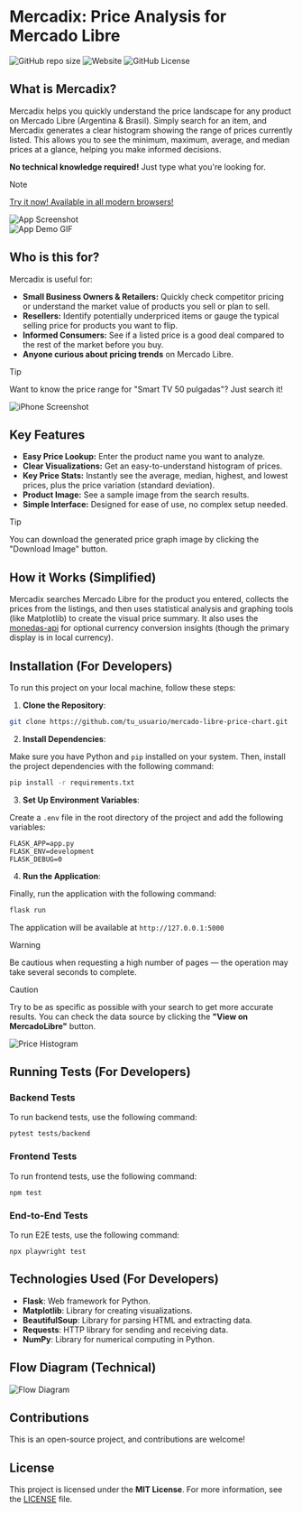 # Mercadix: Price Analysis for Mercado Libre

![GitHub repo size](https://img.shields.io/github/repo-size/pyoneerC/mercado-libre-price-chart)
![Website](https://img.shields.io/website?url=https%3A%2F%2Fmercado-libre-price-chart.vercel.app)
![GitHub License](https://img.shields.io/github/license/pyoneerc/mercado-libre-price-chart)

## What is Mercadix?

Mercadix helps you quickly understand the price landscape for any product on Mercado Libre (Argentina & Brasil). Simply search for an item, and Mercadix generates a clear histogram showing the range of prices currently listed. This allows you to see the minimum, maximum, average, and median prices at a glance, helping you make informed decisions.

**No technical knowledge required!** Just type what you're looking for.

> [!NOTE]  
> [Try it now! Available in all modern browsers!](https://mercado-libre-price-chart.vercel.app)

![App Screenshot](media/price_histogram.png)  
![App Demo GIF](media/demonstration.gif)

## Who is this for?

Mercadix is useful for:

*   **Small Business Owners & Retailers:** Quickly check competitor pricing or understand the market value of products you sell or plan to sell.
*   **Resellers:** Identify potentially underpriced items or gauge the typical selling price for products you want to flip.
*   **Informed Consumers:** See if a listed price is a good deal compared to the rest of the market before you buy.
*   **Anyone curious about pricing trends** on Mercado Libre.

> [!TIP]  
> Want to know the price range for "Smart TV 50 pulgadas"? Just search it!

![iPhone Screenshot](media/iphone.png)

## Key Features

*   **Easy Price Lookup:** Enter the product name you want to analyze.
*   **Clear Visualizations:** Get an easy-to-understand histogram of prices.
*   **Key Price Stats:** Instantly see the average, median, highest, and lowest prices, plus the price variation (standard deviation).
*   **Product Image:** See a sample image from the search results.
*   **Simple Interface:** Designed for ease of use, no complex setup needed.

> [!TIP]  
> You can download the generated price graph image by clicking the "Download Image" button.

## How it Works (Simplified)

Mercadix searches Mercado Libre for the product you entered, collects the prices from the listings, and then uses statistical analysis and graphing tools (like Matplotlib) to create the visual price summary. It also uses the [monedas-api](https://github.com/pyoneerC/monedas-api) for optional currency conversion insights (though the primary display is in local currency).

## Installation (For Developers)

To run this project on your local machine, follow these steps:

1. **Clone the Repository**:
```bash
git clone https://github.com/tu_usuario/mercado-libre-price-chart.git
```
   
2. **Install Dependencies**:

Make sure you have Python and `pip` installed on your system. Then, install the project dependencies with the following command:
   ```bash
   pip install -r requirements.txt
   ```

3. **Set Up Environment Variables**:

Create a `.env` file in the root directory of the project and add the following variables:
   ```env
   FLASK_APP=app.py
   FLASK_ENV=development
   FLASK_DEBUG=0
   ```

4. **Run the Application**:

Finally, run the application with the following command:
   ```bash
   flask run
   ```

The application will be available at `http://127.0.0.1:5000`

> [!WARNING]  
> Be cautious when requesting a high number of pages — the operation may take several seconds to complete.

> [!CAUTION]  
> Try to be as specific as possible with your search to get more accurate results. You can check the data source by clicking the **"View on MercadoLibre"** button.

![Price Histogram](media/chocolate_histogram.png)

## Running Tests (For Developers)

### Backend Tests
To run backend tests, use the following command:
```
pytest tests/backend
```

### Frontend Tests
To run frontend tests, use the following command:
```
npm test
```

### End-to-End Tests
To run E2E tests, use the following command:
```
npx playwright test
```

## Technologies Used (For Developers)

- **Flask**: Web framework for Python.
- **Matplotlib**: Library for creating visualizations.
- **BeautifulSoup**: Library for parsing HTML and extracting data.
- **Requests**: HTTP library for sending and receiving data.
- **NumPy**: Library for numerical computing in Python.

## Flow Diagram (Technical)

![Flow Diagram](media/diagrama.png)

## Contributions

This is an open-source project, and contributions are welcome!

## License

This project is licensed under the **MIT License**. For more information, see the [LICENSE](LICENSE) file.
